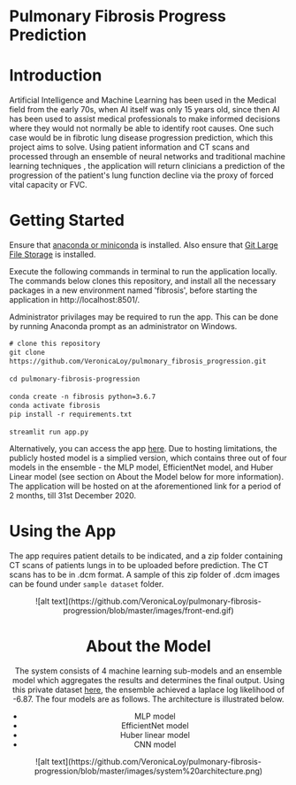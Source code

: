 # Pulmonary Fibrosis Progress Prediction

# Introduction

Artificial Intelligence and Machine Learning has been used in the Medical field from the early 70s, when AI itself was only 15 years old, since then AI has been used to assist medical professionals to make informed decisions where they would not normally be able to identify root causes. One such case would be in fibrotic lung disease progression prediction, which this project aims to solve. Using patient information and CT scans and processed through an ensemble of neural networks and traditional machine learning techniques , the application will return clinicians a prediction of the progression of the patient's lung function decline via the proxy of forced vital capacity or FVC.


# Getting Started 


Ensure that [anaconda or miniconda](https://docs.conda.io/en/latest/miniconda.html) is installed. Also ensure that [Git Large File Storage](https://git-lfs.github.com/) is installed.

Execute the following commands in terminal to run the application locally. The commands below clones this repository, and install all the necessary packages in a new environment named 'fibrosis', before starting the application in http://localhost:8501/.

Administrator privilages may be required to run the app. This can be done by running Anaconda prompt as an administrator on Windows.

```
# clone this repository
git clone https://github.com/VeronicaLoy/pulmonary_fibrosis_progression.git

cd pulmonary-fibrosis-progression

conda create -n fibrosis python=3.6.7
conda activate fibrosis
pip install -r requirements.txt

streamlit run app.py
```

Alternatively, you can access the app [here](http://54.186.100.151:8501/). Due to hosting limitations, the publicly hosted model is a simplied version, which contains three out of four models in the ensemble - the MLP model, EfficientNet model, and Huber Linear model (see section on About the Model below for more information). The application will be hosted on at the aforementioned link for a period of 2 months, till 31st December 2020.


# Using the App

The app requires patient details to be indicated, and a zip folder containing CT scans of patients lungs in to be uploaded before prediction. The CT scans has to be in .dcm format. A sample of this zip folder of .dcm images can be found under `sample dataset` folder.

<div style="text-align:center">![alt text](https://github.com/VeronicaLoy/pulmonary-fibrosis-progression/blob/master/images/front-end.gif)<div>

# About the Model

The system consists of 4 machine learning sub-models and an ensemble model which aggregates the results and determines the final output. Using this private dataset [here](https://www.kaggle.com/c/osic-pulmonary-fibrosis-progression/data), the ensemble achieved a laplace log likelihood of -6.87. The four models are as follows. The architecture is illustrated below.

- MLP model
- EfficientNet model
- Huber linear model
- CNN model

<div style="text-align:center">![alt text](https://github.com/VeronicaLoy/pulmonary-fibrosis-progression/blob/master/images/system%20architecture.png)<div>
